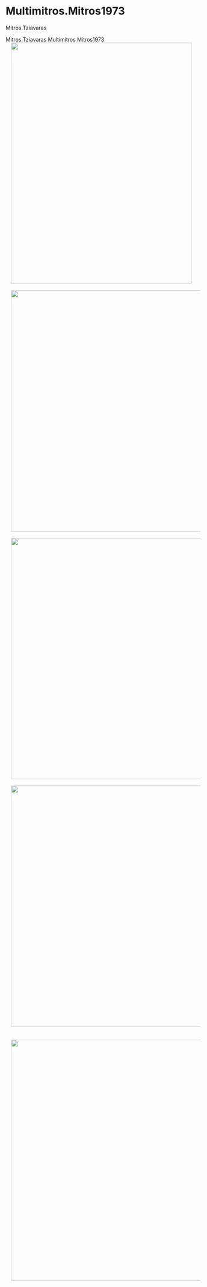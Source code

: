 # Multimitros.Mitros1973
Mitros.Tziavaras
<div dir="ltr" style="text-align: left;" trbidi="on">
Mitros.Tziavaras
  Multimitros
 Mitros1973<br />
<div class="separator" style="clear: both; text-align: center;">
<a href="https://4.bp.blogspot.com/-pnamJsz_tFs/WdinDPRTddI/AAAAAAAAsXE/a2rlz3scU0wWUSZiiCSOixokQI_B1RyaQCKgBGAs/s1600/IMG_7384.GIF" imageanchor="1" style="margin-left: 1em; margin-right: 1em;"><img border="0" data-original-height="640" data-original-width="480" height="640" src="https://4.bp.blogspot.com/-pnamJsz_tFs/WdinDPRTddI/AAAAAAAAsXE/a2rlz3scU0wWUSZiiCSOixokQI_B1RyaQCKgBGAs/s640/IMG_7384.GIF" width="480" /></a></div>
<br />
<div class="separator" style="clear: both; text-align: center;">
<a href="https://2.bp.blogspot.com/-w_-p-kii1hI/WdinDGIeieI/AAAAAAAAsXE/49C4EdsaHxMBPyKjmH779p7MnXZSrpwUQCKgBGAs/s1600/IMG_7385.GIF" imageanchor="1" style="margin-left: 1em; margin-right: 1em;"><img border="0" data-original-height="640" data-original-width="640" height="640" src="https://2.bp.blogspot.com/-w_-p-kii1hI/WdinDGIeieI/AAAAAAAAsXE/49C4EdsaHxMBPyKjmH779p7MnXZSrpwUQCKgBGAs/s640/IMG_7385.GIF" width="640" /></a></div>
<br />
<div class="separator" style="clear: both; text-align: center;">
<a href="https://4.bp.blogspot.com/-S92GRWhYGjc/WdinDJlxGqI/AAAAAAAAsXE/YcUBuza9aOEeS5dLzbBUimfDs0W4Cn8CgCKgBGAs/s1600/IMG_7386.GIF" imageanchor="1" style="margin-left: 1em; margin-right: 1em;"><img border="0" data-original-height="640" data-original-width="640" height="640" src="https://4.bp.blogspot.com/-S92GRWhYGjc/WdinDJlxGqI/AAAAAAAAsXE/YcUBuza9aOEeS5dLzbBUimfDs0W4Cn8CgCKgBGAs/s640/IMG_7386.GIF" width="640" /></a></div>
<br />
<div class="separator" style="clear: both; text-align: center;">
<a href="https://2.bp.blogspot.com/-3ZPs2Mga83A/WdinDKkCWnI/AAAAAAAAsXE/ocziuzmeNiIptPTL81C4p98bUx_AzCnJQCKgBGAs/s1600/IMG_7387.PNG" imageanchor="1" style="margin-left: 1em; margin-right: 1em;"><img border="0" data-original-height="1600" data-original-width="1600" height="640" src="https://2.bp.blogspot.com/-3ZPs2Mga83A/WdinDKkCWnI/AAAAAAAAsXE/ocziuzmeNiIptPTL81C4p98bUx_AzCnJQCKgBGAs/s640/IMG_7387.PNG" width="640" /></a></div>
<br />
<div class="separator" style="clear: both; text-align: center;">
</div>
<br />
<div class="separator" style="clear: both; text-align: center;">
<a href="https://4.bp.blogspot.com/-Fy8-DpneCCg/WdinDKZuprI/AAAAAAAAsXE/vMJFPxP_ADc4Yuui-4-CbeAQotHs0qMYwCKgBGAs/s1600/phonto.png" imageanchor="1" style="margin-left: 1em; margin-right: 1em;"><img border="0" data-original-height="1600" data-original-width="1600" height="640" src="https://4.bp.blogspot.com/-Fy8-DpneCCg/WdinDKZuprI/AAAAAAAAsXE/vMJFPxP_ADc4Yuui-4-CbeAQotHs0qMYwCKgBGAs/s640/phonto.png" width="640" /></a></div>
</div>
